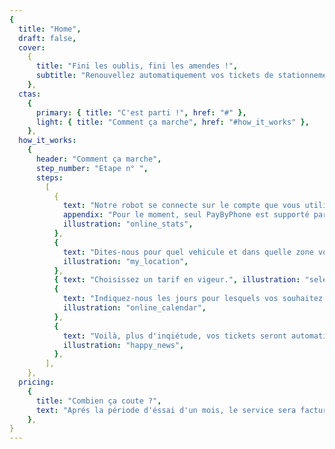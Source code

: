 ```yaml
---
{
  title: "Home",
  draft: false,
  cover:
    {
      title: "Fini les oublis, fini les amendes !",
      subtitle: "Renouvellez automatiquement vos tickets de stationnement grâce à Pervenche.",
    },
  ctas:
    {
      primary: { title: "C'est parti !", href: "#" },
      light: { title: "Comment ça marche", href: "#how_it_works" },
    },
  how_it_works:
    {
      header: "Comment ça marche",
      step_number: "Etape n° ",
      steps:
        [
          {
            text: "Notre robot se connecte sur le compte que vous utilisez habituellement pour prendre vos tickets de stationnement à votre place.",
            appendix: "Pour le moment, seul PayByPhone est supporté par la plateforme, les autres applications seront ajoutées via de prochaines mises à jour. Vos données de connection sont cryptées, personne ne peut y avoir accés, pas même pervenche !",
            illustration: "online_stats",
          },
          {
            text: "Dites-nous pour quel vehicule et dans quelle zone vous souhaitez vous stationner.",
            illustration: "my_location",
          },
          { text: "Choisissez un tarif en vigeur.", illustration: "select" },
          {
            text: "Indiquez-nous les jours pour lesquels vos souhaitez être couvert par un renouvellement automatique.",
            illustration: "online_calendar",
          },
          {
            text: "Voilà, plus d'inqiétude, vos tickets seront automatiquement renouvelés dès qu'ils arriveront à expiration.",
            illustration: "happy_news",
          },
        ],
    },
  pricing:
    {
      title: "Combien ça coute ?",
      text: "Aprés la période d'éssai d'un mois, le service sera facturé **8€ par mois**. A Paris le forfait post stationnement est fixé à 50 € et il est possible de prebdre dex amendes par jours soit 100€ d'amende potentiel en cas d'oublis de ticket.",
    },
}
---
```

